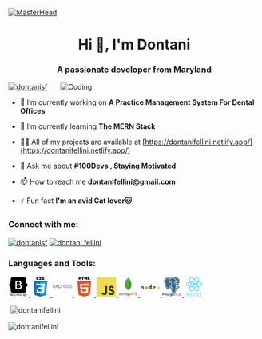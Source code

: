 [![MasterHead](https://www.bleepstatic.com/content/hl-images/2018/07/13/GitHub-logo.png)](https://dontanifellini.netlify.app/)
<h1 align="center">Hi 👋, I'm Dontani </h1>
<h3 align="center">A passionate developer from Maryland</h3>
<img align="right" alt="Coding" width="400" src="https://cutewallpaper.org/25/anime-programmer-wallpaper/anime-tyan--discord-themes-download-free-35756.png">
<p align="left"> <a href="https://twitter.com/dontanisf" target="blank"><img src="https://img.shields.io/twitter/follow/dontanisf?logo=twitter&style=for-the-badge" alt="dontanisf" /></a> </p>

- 🔭 I’m currently working on **A Practice Management System For Dental Offices** 

- 🌱 I’m currently learning **The MERN Stack**

- 👨‍💻 All of my projects are available at [https://dontanifellini.netlify.app/](https://dontanifellini.netlify.app/)

- 💬 Ask me about **#100Devs , Staying Motivated**

- 📫 How to reach me **dontanifellini@gmail.com**

- ⚡ Fun fact **I'm an avid Cat lover🐱**

<h3 align="left">Connect with me:</h3>
<p align="left">
<a href="https://twitter.com/dontanisf" target="blank"><img align="center" src="https://raw.githubusercontent.com/rahuldkjain/github-profile-readme-generator/master/src/images/icons/Social/twitter.svg" alt="dontanisf" height="30" width="40" /></a>
<a href="https://www.linkedin.com/in/dontani-fellini-a7a97a244/" target="blank"><img align="center" src="https://raw.githubusercontent.com/rahuldkjain/github-profile-readme-generator/master/src/images/icons/Social/linked-in-alt.svg" alt="dontani fellini" height="30" width="40" /></a>
</p>

<h3 align="left">Languages and Tools:</h3>
<p align="left"> <a href="https://getbootstrap.com" target="_blank" rel="noreferrer"> <img src="https://raw.githubusercontent.com/devicons/devicon/master/icons/bootstrap/bootstrap-plain-wordmark.svg" alt="bootstrap" width="40" height="40"/> </a> <a href="https://www.w3schools.com/css/" target="_blank" rel="noreferrer"> <img src="https://raw.githubusercontent.com/devicons/devicon/master/icons/css3/css3-original-wordmark.svg" alt="css3" width="40" height="40"/> </a> <a href="https://expressjs.com" target="_blank" rel="noreferrer"> <img src="https://raw.githubusercontent.com/devicons/devicon/master/icons/express/express-original-wordmark.svg" alt="express" width="40" height="40"/> </a> <a href="https://www.w3.org/html/" target="_blank" rel="noreferrer"> <img src="https://raw.githubusercontent.com/devicons/devicon/master/icons/html5/html5-original-wordmark.svg" alt="html5" width="40" height="40"/> </a> <a href="https://developer.mozilla.org/en-US/docs/Web/JavaScript" target="_blank" rel="noreferrer"> <img src="https://raw.githubusercontent.com/devicons/devicon/master/icons/javascript/javascript-original.svg" alt="javascript" width="40" height="40"/> </a> <a href="https://www.mongodb.com/" target="_blank" rel="noreferrer"> <img src="https://raw.githubusercontent.com/devicons/devicon/master/icons/mongodb/mongodb-original-wordmark.svg" alt="mongodb" width="40" height="40"/> </a> <a href="https://nodejs.org" target="_blank" rel="noreferrer"> <img src="https://raw.githubusercontent.com/devicons/devicon/master/icons/nodejs/nodejs-original-wordmark.svg" alt="nodejs" width="40" height="40"/> </a> <a href="https://www.postgresql.org" target="_blank" rel="noreferrer"> <img src="https://raw.githubusercontent.com/devicons/devicon/master/icons/postgresql/postgresql-original-wordmark.svg" alt="postgresql" width="40" height="40"/> </a> <a href="https://reactjs.org/" target="_blank" rel="noreferrer"> <img src="https://raw.githubusercontent.com/devicons/devicon/master/icons/react/react-original-wordmark.svg" alt="react" width="40" height="40"/> </a> </p>

<p>&nbsp;<img align="center" src="https://github-readme-stats.vercel.app/api?username=dontani&show_icons=true&locale=en" alt="dontanifellini" /></p>

<p><img align="center" src="https://github-readme-streak-stats.herokuapp.com/?user=dontani&" alt="dontanifellini"/></p>
